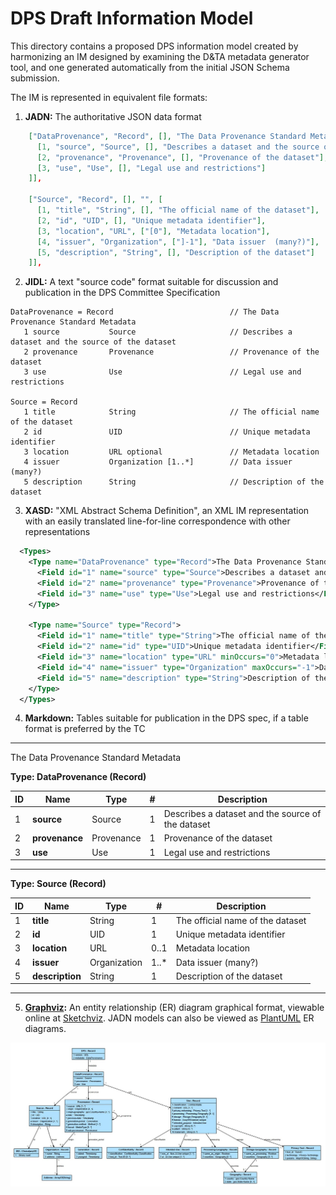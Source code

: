 # DPS Draft Information Model

This directory contains a proposed DPS information model created by harmonizing an IM designed by examining the D&TA
metadata generator tool, and one generated automatically from the initial JSON Schema submission.

The IM is represented in equivalent file formats:

1. **JADN:** The authoritative JSON data format
```json
    ["DataProvenance", "Record", [], "The Data Provenance Standard Metadata", [
      [1, "source", "Source", [], "Describes a dataset and the source of the dataset"],
      [2, "provenance", "Provenance", [], "Provenance of the dataset"],
      [3, "use", "Use", [], "Legal use and restrictions"]
    ]],

    ["Source", "Record", [], "", [
      [1, "title", "String", [], "The official name of the dataset"],
      [2, "id", "UID", [], "Unique metadata identifier"],
      [3, "location", "URL", ["[0"], "Metadata location"],
      [4, "issuer", "Organization", ["]-1"], "Data issuer  (many?)"],
      [5, "description", "String", [], "Description of the dataset"]
    ]],
```
2. **JIDL:** A text "source code" format suitable for discussion and publication in the DPS Committee Specification
```
DataProvenance = Record                          // The Data Provenance Standard Metadata
   1 source           Source                     // Describes a dataset and the source of the dataset
   2 provenance       Provenance                 // Provenance of the dataset
   3 use              Use                        // Legal use and restrictions

Source = Record
   1 title            String                     // The official name of the dataset
   2 id               UID                        // Unique metadata identifier
   3 location         URL optional               // Metadata location
   4 issuer           Organization [1..*]        // Data issuer  (many?)
   5 description      String                     // Description of the dataset
```
3. **XASD:** "XML Abstract Schema Definition", an XML IM representation with an
easily translated line-for-line correspondence with other representations
```xml
  <Types>
    <Type name="DataProvenance" type="Record">The Data Provenance Standard Metadata
      <Field id="1" name="source" type="Source">Describes a dataset and the source of the dataset</Field>
      <Field id="2" name="provenance" type="Provenance">Provenance of the dataset</Field>
      <Field id="3" name="use" type="Use">Legal use and restrictions</Field>
    </Type>

    <Type name="Source" type="Record">
      <Field id="1" name="title" type="String">The official name of the dataset</Field>
      <Field id="2" name="id" type="UID">Unique metadata identifier</Field>
      <Field id="3" name="location" type="URL" minOccurs="0">Metadata location</Field>
      <Field id="4" name="issuer" type="Organization" maxOccurs="-1">Data issuer  (many?)</Field>
      <Field id="5" name="description" type="String">Description of the dataset</Field>
    </Type>
  </Types>
```
4. **Markdown:** Tables suitable for publication in the DPS spec, if a table format is preferred  by the TC

**********

The Data Provenance Standard Metadata

**Type: DataProvenance (Record)**

| ID | Name           | Type       | \# | Description                                       |
|----|----------------|------------|----|---------------------------------------------------|
| 1  | **source**     | Source     | 1  | Describes a dataset and the source of the dataset |
| 2  | **provenance** | Provenance | 1  | Provenance of the dataset                         |
| 3  | **use**        | Use        | 1  | Legal use and restrictions                        |

**********

**Type: Source (Record)**

| ID | Name            | Type         | \#    | Description                      |
|----|-----------------|--------------|-------|----------------------------------|
| 1  | **title**       | String       | 1     | The official name of the dataset |
| 2  | **id**          | UID          | 1     | Unique metadata identifier       |
| 3  | **location**    | URL          | 0..1  | Metadata location                |
| 4  | **issuer**      | Organization | 1..\* | Data issuer  (many?)             |
| 5  | **description** | String       | 1     | Description of the dataset       |

**********

5. **[Graphviz](https://graphviz.org/):** An entity relationship (ER) diagram graphical format, viewable online at
[Sketchviz](https://sketchviz.com/new). JADN models can also be viewed as [PlantUML](https://plantuml.com/) ER diagrams.

![DPS ERD](../../images/dps-erd.jpg)